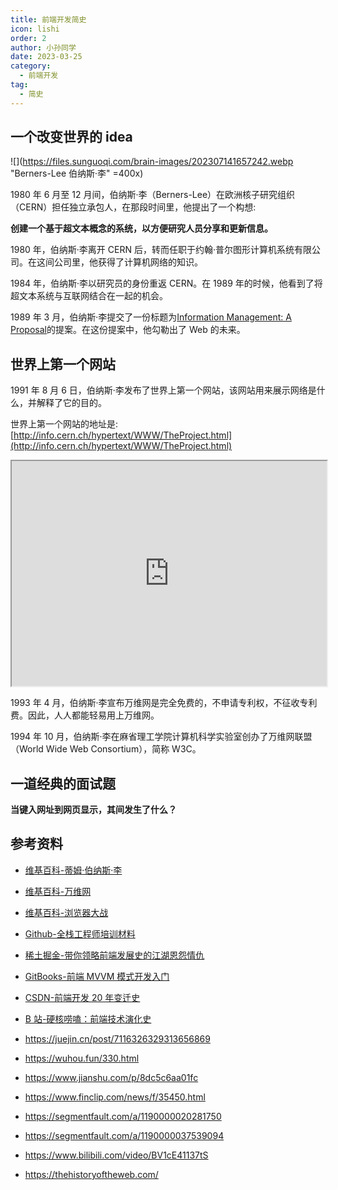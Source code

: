 ```yaml
---
title: 前端开发简史
icon: lishi
order: 2
author: 小孙同学
date: 2023-03-25
category:
  - 前端开发
tag:
  - 简史
---
```


## 一个改变世界的 idea

![](https://files.sunguoqi.com/brain-images/202307141657242.webp "Berners-Lee 伯纳斯·李" =400x)

1980 年 6 月至 12 月间，伯纳斯·李（Berners-Lee）在欧洲核子研究组织（CERN）担任独立承包人，在那段时间里，他提出了一个构想:

**创建一个基于超文本概念的系统，以方便研究人员分享和更新信息。**

1980 年，伯纳斯·李离开 CERN 后，转而任职于约翰·普尔图形计算机系统有限公司。在这间公司里，他获得了计算机网络的知识。

1984 年，伯纳斯·李以研究员的身份重返 CERN。在 1989 年的时候，他看到了将超文本系统与互联网结合在一起的机会。

1989 年 3 月，伯纳斯·李提交了一份标题为[Information Management: A Proposal](https://cds.cern.ch/record/369245/files/dd-89-001.pdf)的提案。在这份提案中，他勾勒出了 Web 的未来。

## 世界上第一个网站

1991 年 8 月 6 日，伯纳斯·李发布了世界上第一个网站，该网站用来展示网络是什么，并解释了它的目的。

世界上第一个网站的地址是: [http://info.cern.ch/hypertext/WWW/TheProject.html](http://info.cern.ch/hypertext/WWW/TheProject.html)

<iframe src="https://gh.sunguoqi.com/Pages/The_World_Wide_Web_project.html"
        width="100%" height="360" frameborder="1" style="background-color: #fff;"
        allowfullscreen sandbox>
</iframe>

1993 年 4 月，伯纳斯·李宣布万维网是完全免费的，不申请专利权，不征收专利费。因此，人人都能轻易用上万维网。

1994 年 10 月，伯纳斯·李在麻省理工学院计算机科学实验室创办了万维网联盟（World Wide Web Consortium），简称 W3C。

## 一道经典的面试题

**当键入网址到网页显示，其间发生了什么？**

## 参考资料

- [维基百科-蒂姆·伯纳斯·李](https://zh.wikipedia.org/wiki/%E8%92%82%E5%A7%86%C2%B7%E4%BC%AF%E7%BA%B3%E6%96%AF-%E6%9D%8E)

- [维基百科-万维网](https://zh.wikipedia.org/zh-hans/%E4%B8%87%E7%BB%B4%E7%BD%91)

- [维基百科-浏览器大战](https://zh.wikipedia.org/wiki/%E6%B5%8F%E8%A7%88%E5%99%A8%E5%A4%A7%E6%88%98)

- [Github-全栈工程师培训材料](https://github.com/ruanyf/jstraining)

- [稀土掘金-带你领略前端发展史的江湖恩怨情仇](https://juejin.cn/post/6901076337855823880)

- [GitBooks-前端 MVVM 模式开发入门](https://mactaivsh.gitbooks.io/vue-guide-book/content/chapter1.html)

- [CSDN-前端开发 20 年变迁史](https://blog.csdn.net/csdnnews/article/details/90745990)

- [B 站-硬核唠嗑：前端技术演化史](https://www.bilibili.com/video/BV19t4y1A7CP)

- https://juejin.cn/post/7116326329313656869

- https://wuhou.fun/330.html

- https://www.jianshu.com/p/8dc5c6aa01fc

- https://www.finclip.com/news/f/35450.html

- https://segmentfault.com/a/1190000020281750

- https://segmentfault.com/a/1190000037539094

- https://www.bilibili.com/video/BV1cE41137tS

- https://thehistoryoftheweb.com/

<!-- ![](https://files.sunguoqi.com/brain-images/202308101755970.jpg) -->

